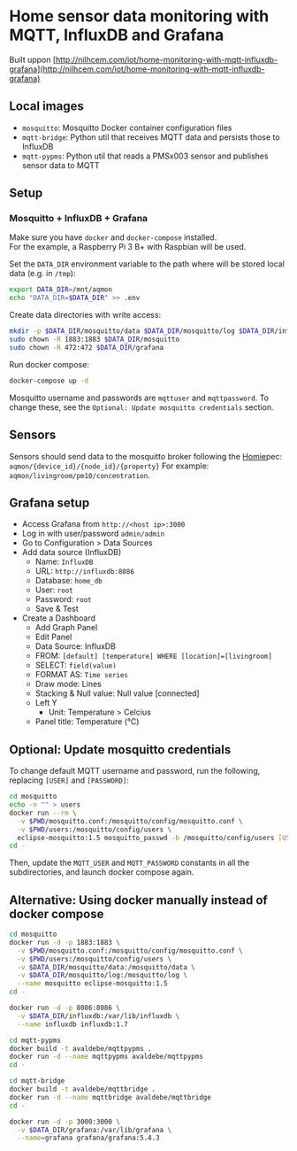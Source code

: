 # Home sensor data monitoring with MQTT, InfluxDB and Grafana

Built uppon [http://nilhcem.com/iot/home-monitoring-with-mqtt-influxdb-grafana](http://nilhcem.com/iot/home-monitoring-with-mqtt-influxdb-grafana)  

## Local images

- `mosquitto`: Mosquitto Docker container configuration files
- `mqtt-bridge`: Python util that receives MQTT data and persists those to InfluxDB
- `mqtt-pypms`: Python util that reads a PMSx003 sensor and publishes sensor data to MQTT

## Setup

### Mosquitto + InfluxDB + Grafana

Make sure you have `docker` and `docker-compose` installed.  
For the example, a Raspberry Pi 3 B+ with Raspbian will be used.

Set the `DATA_DIR` environment variable to the path where will be stored local data (e.g. in `/tmp`):

```bash
export DATA_DIR=/mnt/aqmon
echo "DATA_DIR=$DATA_DIR" >> .env
```

Create data directories with write access:

```bash
mkdir -p $DATA_DIR/mosquitto/data $DATA_DIR/mosquitto/log $DATA_DIR/influxdb $DATA_DIR/grafana
sudo chown -R 1883:1883 $DATA_DIR/mosquitto
sudo chown -R 472:472 $DATA_DIR/grafana
```

Run docker compose:

```bash
docker-compose up -d
```

Mosquitto username and passwords are `mqttuser` and `mqttpassword`.
 To change these, see the `Optional: Update mosquitto credentials` section.


## Sensors

Sensors should send data to the mosquitto broker following the [Homie][]pec:
`aqmon/{device_id}/{node_id}/{property}` 
For example: `aqmon/livingroom/pm10/concentration`.

[Homie]: https://homieiot.github.io/specification/spec-core-v2_0_0


## Grafana setup

- Access Grafana from `http://<host ip>:3000`
- Log in with user/password `admin/admin`
- Go to Configuration > Data Sources
- Add data source (InfluxDB)
  - Name: `InfluxDB`
  - URL: `http://influxdb:8086`
  - Database: `home_db`
  - User: `root`
  - Password: `root`
  - Save & Test
- Create a Dashboard
  - Add Graph Panel
  - Edit Panel
  - Data Source: InfluxDB
  - FROM: `[default] [temperature] WHERE [location]=[livingroom]`
  - SELECT: `field(value)`
  - FORMAT AS: `Time series`
  - Draw mode: Lines
  - Stacking & Null value: Null value [connected]
  - Left Y
    - Unit: Temperature > Celcius
  - Panel title: Temperature (°C)


## Optional: Update mosquitto credentials

To change default MQTT username and password, run the following, replacing `[USER]` and `[PASSWORD]`:

```bash
cd mosquitto
echo -n "" > users
docker run --rm \
  -v $PWD/mosquitto.conf:/mosquitto/config/mosquitto.conf \
  -v $PWD/users:/mosquitto/config/users \
  eclipse-mosquitto:1.5 mosquitto_passwd -b /mosquitto/config/users [USER] [PASSWORD]
cd -
```

Then, update the `MQTT_USER` and `MQTT_PASSWORD` constants in all the subdirectories, and launch docker compose again.


## Alternative: Using docker manually instead of docker compose

```bash
cd mosquitto
docker run -d -p 1883:1883 \
  -v $PWD/mosquitto.conf:/mosquitto/config/mosquitto.conf \
  -v $PWD/users:/mosquitto/config/users \
  -v $DATA_DIR/mosquitto/data:/mosquitto/data \
  -v $DATA_DIR/mosquitto/log:/mosquitto/log \
  --name mosquitto eclipse-mosquitto:1.5
cd -

docker run -d -p 8086:8086 \
  -v $DATA_DIR/influxdb:/var/lib/influxdb \
  --name influxdb influxdb:1.7

cd mqtt-pypms
docker build -t avaldebe/mqttpypms .
docker run -d --name mqttpypms avaldebe/mqttpypms
cd -

cd mqtt-bridge
docker build -t avaldebe/mqttbridge .
docker run -d --name mqttbridge avaldebe/mqttbridge
cd -

docker run -d -p 3000:3000 \
  -v $DATA_DIR/grafana:/var/lib/grafana \
  --name=grafana grafana/grafana:5.4.3
```
